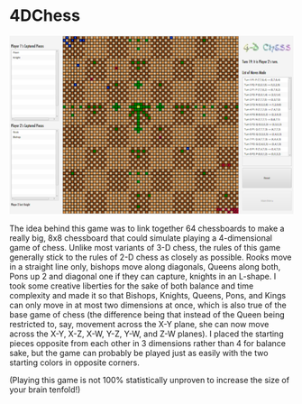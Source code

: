 # 4DChess

<img src="Screen_Shot_2020-09-26_at_10.54.00_PM.png">

The idea behind this game was to link together 64 chessboards to make a really big, 8x8 chessboard that could simulate playing a 4-dimensional game of chess. Unlike
most variants of 3-D chess, the rules of this game generally stick to the rules of 2-D chess as closely as possible. Rooks move in a straight line only, bishops
move along diagonals, Queens along both, Pons up 2 and diagonal one if they can capture, knights in an L-shape. I took some creative liberties for the sake of both
balance and time complexity and made it so that Bishops, Knights, Queens, Pons, and Kings can only move in at most two dimensions at once, which is also true of the
base game of chess (the difference being that instead of the Queen being restricted to, say, movement across the X-Y plane, she can now move across the X-Y, X-Z, X-W,
Y-Z, Y-W, and Z-W planes). I placed the starting pieces opposite from each other in 3 dimensions rather than 4 for balance sake, but the game can probably be played
just as easily with the two starting colors in opposite corners.

(Playing this game is not 100% statistically unproven to increase the size of your brain tenfold!)
